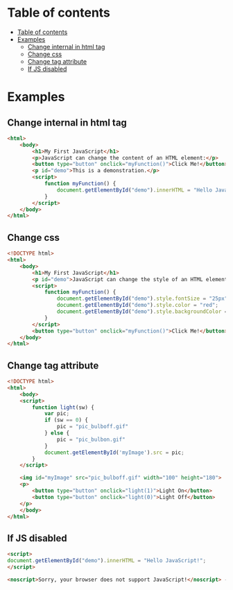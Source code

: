 # Table of contents

- [Table of contents](#table-of-contents)
- [Examples](#examples)
  - [Change internal in html tag](#change-internal-in-html-tag)
  - [Change css](#change-css)
  - [Change tag attribute](#change-tag-attribute)
  - [If JS disabled](#if-js-disabled)

# Examples


## Change internal in html tag

```html
<html>
    <body>
        <h1>My First JavaScript</h1>
        <p>JavaScript can change the content of an HTML element:</p>
        <button type="button" onclick="myFunction()">Click Me!</button>
        <p id="demo">This is a demonstration.</p>
        <script>
            function myFunction() {
                document.getElementById("demo").innerHTML = "Hello JavaScript!";
            }
        </script>
    </body>
</html>
```

## Change css

```html
<!DOCTYPE html>
<html>
    <body>
        <h1>My First JavaScript</h1>
        <p id="demo">JavaScript can change the style of an HTML element.</p>
        <script>
            function myFunction() {
                document.getElementById("demo").style.fontSize = "25px";
                document.getElementById("demo").style.color = "red";
                document.getElementById("demo").style.backgroundColor = "yellow";        
            }
        </script>
        <button type="button" onclick="myFunction()">Click Me!</button>
    </body>
</html>
```

## Change tag attribute 

```html
<!DOCTYPE html>
<html>
    <body>
    <script>    
        function light(sw) {
            var pic;
            if (sw == 0) {
                pic = "pic_bulboff.gif"
            } else {
                pic = "pic_bulbon.gif"
            }
            document.getElementById('myImage').src = pic;
        }
    </script>

    <img id="myImage" src="pic_bulboff.gif" width="100" height="180">
    <p>
        <button type="button" onclick="light(1)">Light On</button>
        <button type="button" onclick="light(0)">Light Off</button>
    </p>
    </body>
</html>
```

## If JS disabled

```html
<script>
document.getElementById("demo").innerHTML = "Hello JavaScript!";
</script>

<noscript>Sorry, your browser does not support JavaScript!</noscript> -->
```
